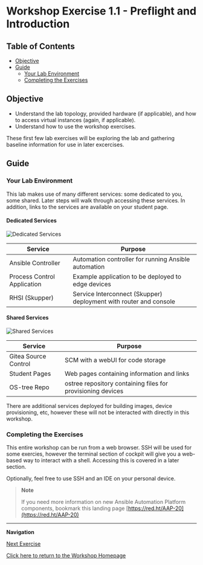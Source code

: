 # Workshop Exercise 1.1 - Preflight and Introduction

## Table of Contents

* [Objective](#objective)
* [Guide](#guide)
   * [Your Lab Environment](#your-lab-environment)
   * [Completing the Exercises](#completing-the-exercises)

## Objective

* Understand the lab topology, provided hardware (if applicable), and how to access virtual instances (again, if applicable).
* Understand how to use the workshop exercises.

These first few lab exercises will be exploring the lab and gathering baseline information for use in later excercises.

## Guide

### Your Lab Environment

This lab makes use of many different services: some dedicated to you, some shared. Later steps will walk through accessing these services. In addition, links to the services are available on your student page.

#### Dedicated Services
![Dedicated Services](../images/dedicated-services.png)

| Service | Purpose |
| --- | --- |
| Ansible Controller | Automation controller for running Ansible automation |
| Process Control Application | Example application to be deployed to edge devices |
| RHSI (Skupper) | Service Interconnect (Skupper) deployment with router and console |

#### Shared Services
![Shared Services](../images/shared-services.png)

| Service | Purpose |
| --- | --- |
| Gitea Source Control | SCM with a webUI for code storage |
| Student Pages | Web pages containing information and links |
| OS-tree Repo | ostree repository containing files for provisioning devices |

There are additional services deployed for building images, device provisioning, etc, however these will not be interacted with directly in this workshop.

### Completing the Exercises

This entire workshop can be run from a web browser. SSH will be used for some exercies, however the terminal section of cockpit will give you a web-based way to interact with a shell. Accessing this is covered in a later section.

Optionally, feel free to use SSH and an IDE on your personal device.

> **Note**
>
> If you need more information on new Ansible Automation Platform components, bookmark this landing page [https://red.ht/AAP-20](https://red.ht/AAP-20)

---
**Navigation**

[Next Exercise](../1.2-student-pages/)

[Click here to return to the Workshop Homepage](../README.md)
